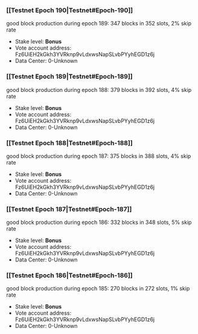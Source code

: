 ### [[Testnet Epoch 190|Testnet#Epoch-190]]
good block production during epoch 189: 347 blocks in 352 slots, 2% skip rate
* Stake level: **Bonus** 
* Vote account address: Fz6UiEH2kGkh3YVRknp9vLdxwsNapSLvbPYyhEGD1z6j
* Data Center: 0-Unknown
### [[Testnet Epoch 189|Testnet#Epoch-189]]
good block production during epoch 188: 379 blocks in 392 slots, 4% skip rate
* Stake level: **Bonus** 
* Vote account address: Fz6UiEH2kGkh3YVRknp9vLdxwsNapSLvbPYyhEGD1z6j
* Data Center: 0-Unknown
### [[Testnet Epoch 188|Testnet#Epoch-188]]
good block production during epoch 187: 375 blocks in 388 slots, 4% skip rate
* Stake level: **Bonus** 
* Vote account address: Fz6UiEH2kGkh3YVRknp9vLdxwsNapSLvbPYyhEGD1z6j
* Data Center: 0-Unknown
### [[Testnet Epoch 187|Testnet#Epoch-187]]
good block production during epoch 186: 332 blocks in 348 slots, 5% skip rate
* Stake level: **Bonus** 
* Vote account address: Fz6UiEH2kGkh3YVRknp9vLdxwsNapSLvbPYyhEGD1z6j
* Data Center: 0-Unknown
### [[Testnet Epoch 186|Testnet#Epoch-186]]
good block production during epoch 185: 270 blocks in 272 slots, 1% skip rate
* Stake level: **Bonus** 
* Vote account address: Fz6UiEH2kGkh3YVRknp9vLdxwsNapSLvbPYyhEGD1z6j
* Data Center: 0-Unknown